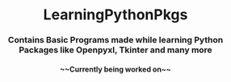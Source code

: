<h1 align=center>LearningPythonPkgs</h1>
<h3 align=center>Contains Basic Programs made while learning Python Packages like Openpyxl, Tkinter and many more</h3>
<h4 align=center>~~Currently being worked on~~</h4>
